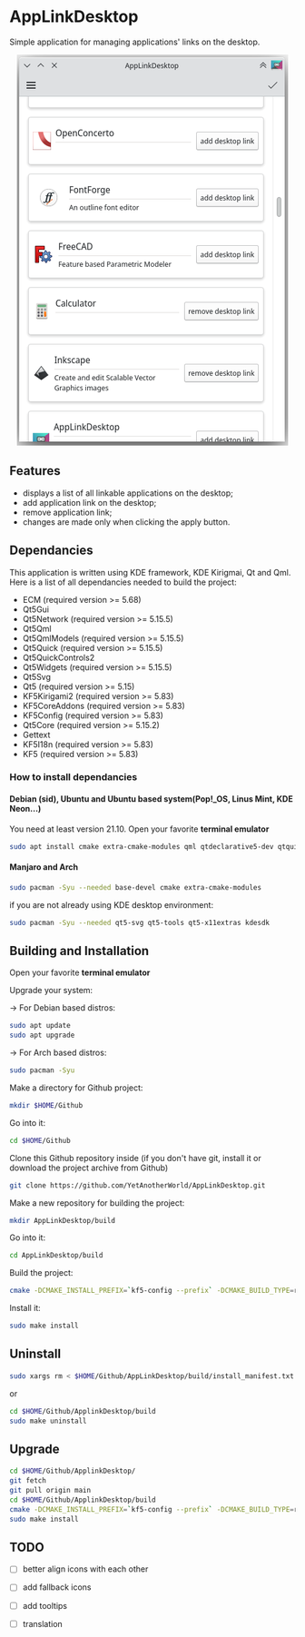 # AppLinkDesktop

Simple application for managing applications' links on the desktop.
<p align="center">
   <img src="https://github.com/YetAnotherWorld/AppLinkDesktop/blob/main/screenshot/screenshot.png"/>
</p>

## Features

* displays a list of all linkable applications on the desktop;
* add application link on the desktop;
* remove application link;
* changes are made only when clicking the apply button.

## Dependancies

This application is written using KDE framework, KDE Kirigmai, Qt and Qml. Here is a list of all dependancies needed to build the project:

* ECM (required version >= 5.68)
* Qt5Gui
* Qt5Network (required version >= 5.15.5)
* Qt5Qml
* Qt5QmlModels (required version >= 5.15.5)
* Qt5Quick (required version >= 5.15.5)
* Qt5QuickControls2
* Qt5Widgets (required version >= 5.15.5)
* Qt5Svg
* Qt5 (required version >= 5.15)
* KF5Kirigami2 (required version >= 5.83)
* KF5CoreAddons (required version >= 5.83)
* KF5Config (required version >= 5.83)
* Qt5Core (required version >= 5.15.2)
* Gettext
* KF5I18n (required version >= 5.83)
* KF5 (required version >= 5.83)

### How to install dependancies

#### Debian (sid), Ubuntu and Ubuntu based system(Pop!\_OS, Linus Mint, KDE Neon...)

You need at least version 21.10.
Open your favorite **terminal emulator**

```bash
sudo apt install cmake extra-cmake-modules qml qtdeclarative5-dev qtquickcontrols2-5-dev libqt5svg5-dev libkf5coreaddons-dev Libkf5config-dev libkf5i18n-dev gettext
```

#### Manjaro and Arch

```bash
sudo pacman -Syu --needed base-devel cmake extra-cmake-modules
```

if you are not already using KDE desktop environment:

```bash
sudo pacman -Syu --needed qt5-svg qt5-tools qt5-x11extras kdesdk 
```

## Building and Installation

Open your favorite **terminal emulator**

Upgrade your system:

-> For Debian based distros:

```bash
sudo apt update 
sudo apt upgrade
```

-> For Arch based distros:

```bash
sudo pacman -Syu
```

Make a directory for Github project:

```bash
mkdir $HOME/Github
```
Go into it:

```bash
cd $HOME/Github
```
Clone this Github repository inside (if you don't have git, install it or download the project archive from Github)

```bash
git clone https://github.com/YetAnotherWorld/AppLinkDesktop.git
```
Make a new repository for building the project:

```bash
mkdir AppLinkDesktop/build
```

Go into it:

```bash
cd AppLinkDesktop/build
```

Build the project:

```bash
cmake -DCMAKE_INSTALL_PREFIX=`kf5-config --prefix` -DCMAKE_BUILD_TYPE=release ..
```
Install it:

```bash
sudo make install
```

## Uninstall

```bash
sudo xargs rm < $HOME/Github/AppLinkDesktop/build/install_manifest.txt
```

or 

```bash
cd $HOME/Github/ApplinkDesktop/build
sudo make uninstall
```

## Upgrade

```bash
cd $HOME/Github/ApplinkDesktop/
git fetch
git pull origin main
cd $HOME/Github/ApplinkDesktop/build
cmake -DCMAKE_INSTALL_PREFIX=`kf5-config --prefix` -DCMAKE_BUILD_TYPE=release ..
sudo make install
```

## TODO
- [ ] better align icons with each other
- [ ] add fallback icons
- [ ] add tooltips
- [ ] translation

